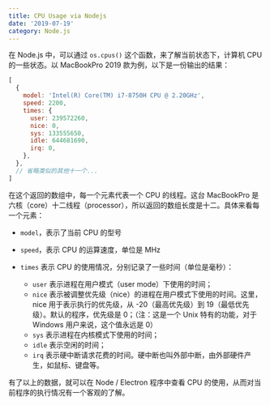 ```yaml
---
title: CPU Usage via Nodejs
date: '2019-07-19'
category: Node.js
---
```


在 Node.js 中，可以通过 `os.cpus()` 这个函数，来了解当前状态下，计算机 CPU 的一些状态。以 MacBookPro 2019 款为例，以下是一份输出的结果：

```javascript
[
  {
    model: 'Intel(R) Core(TM) i7-8750H CPU @ 2.20GHz',
    speed: 2200,
    times: {
      user: 239572260,
      nice: 0,
      sys: 133555650,
      idle: 644681690,
      irq: 0,
    },
  },
  // 省略类似的其他十一个...
]
```

在这个返回的数组中，每一个元素代表一个 CPU 的线程。这台 MacBookPro 是六核（core）十二线程（processor），所以返回的数组长度是十二。具体来看每一个元素：

+ `model`，表示了当前 CPU 的型号

+ `speed`，表示 CPU 的运算速度，单位是 MHz

+ `times` 表示 CPU 的使用情况，分别记录了一些时间（单位是毫秒）：

  + `user` 表示进程在用户模式（user mode）下使用的时间；
  + `nice` 表示被调整优先级（nice）的进程在用户模式下使用的时间。这里，nice 用于表示执行的优先级，从 -20（最高优先级）到 19（最低优先级）。默认的程序，优先级是 0；（注：这是一个 Unix 特有的功能，对于 Windows 用户来说，这个值永远是 0）
  + `sys` 表示进程在内核模式下使用的时间；
  + `idle` 表示空闲的时间；
  + `irq` 表示硬中断请求花费的时间。硬中断也叫外部中断，由外部硬件产生，如鼠标、键盘等。

有了以上的数据，就可以在 Node / Electron 程序中查看 CPU 的使用，从而对当前程序的执行情况有一个客观的了解。
